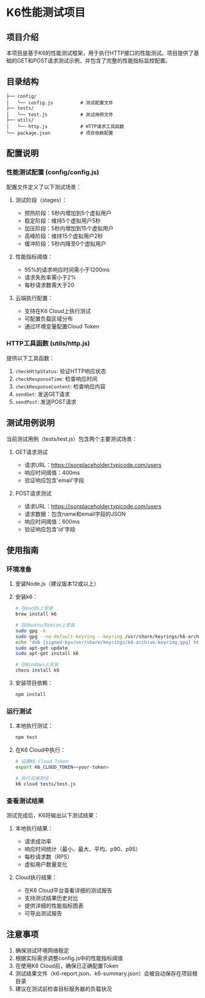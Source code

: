 # K6性能测试项目

## 项目介绍
本项目是基于K6的性能测试框架，用于执行HTTP接口的性能测试。项目提供了基础的GET和POST请求测试示例，并包含了完整的性能指标监控配置。

## 目录结构
```
├── config/
│   └── config.js          # 测试配置文件
├── tests/
│   └── test.js            # 测试用例文件
├── utils/
│   └── http.js            # HTTP请求工具函数
└── package.json           # 项目依赖配置
```

## 配置说明

### 性能测试配置 (config/config.js)
配置文件定义了以下测试场景：

1. 测试阶段（stages）：
   - 预热阶段：5秒内增加到5个虚拟用户
   - 稳定阶段：维持5个虚拟用户5秒
   - 加压阶段：5秒内增加到15个虚拟用户
   - 高峰阶段：维持15个虚拟用户2秒
   - 缓冲阶段：5秒内降至0个虚拟用户

2. 性能指标阈值：
   - 95%的请求响应时间需小于1200ms
   - 请求失败率需小于2%
   - 每秒请求数需大于20

3. 云端执行配置：
   - 支持在K6 Cloud上执行测试
   - 可配置负载区域分布
   - 通过环境变量配置Cloud Token

### HTTP工具函数 (utils/http.js)
提供以下工具函数：

1. `checkHttpStatus`: 验证HTTP响应状态
2. `checkResponseTime`: 检查响应时间
3. `checkResponseContent`: 检查响应内容
4. `sendGet`: 发送GET请求
5. `sendPost`: 发送POST请求

## 测试用例说明
当前测试用例（tests/test.js）包含两个主要测试场景：

1. GET请求测试
   - 请求URL：https://jsonplaceholder.typicode.com/users
   - 响应时间阈值：400ms
   - 验证响应包含'email'字段

2. POST请求测试
   - 请求URL：https://jsonplaceholder.typicode.com/users
   - 请求数据：包含name和email字段的JSON
   - 响应时间阈值：600ms
   - 验证响应包含'id'字段

## 使用指南

### 环境准备
1. 安装Node.js（建议版本12或以上）
2. 安装k6：
   ```bash
   # 在macOS上安装
   brew install k6

   # 在Ubuntu/Debian上安装
   sudo gpg -k
   sudo gpg --no-default-keyring --keyring /usr/share/keyrings/k6-archive-keyring.gpg --keyserver hkp://keyserver.ubuntu.com:80 --recv-keys C5AD17C747E3415A3642D57D77C6C491D6AC1D69
   echo "deb [signed-by=/usr/share/keyrings/k6-archive-keyring.gpg] https://dl.k6.io/deb stable main" | sudo tee /etc/apt/sources.list.d/k6.list
   sudo apt-get update
   sudo apt-get install k6

   # 在Windows上安装
   choco install k6
   ```

3. 安装项目依赖：
   ```bash
   npm install
   ```

### 运行测试
1. 本地执行测试：
   ```bash
   npm test
   ```

2. 在K6 Cloud中执行：
   ```bash
   # 设置K6 Cloud Token
   export K6_CLOUD_TOKEN=<your-token>
   
   # 执行云端测试
   k6 cloud tests/test.js
   ```

### 查看测试结果
测试完成后，K6将输出以下测试结果：

1. 本地执行结果：
   - 请求成功率
   - 响应时间统计（最小、最大、平均、p90、p95）
   - 每秒请求数（RPS）
   - 虚拟用户数量变化

2. Cloud执行结果：
   - 在K6 Cloud平台查看详细的测试报告
   - 支持测试结果历史对比
   - 提供详细的性能指标图表
   - 可导出测试报告

## 注意事项
1. 确保测试环境网络稳定
2. 根据实际需求调整config.js中的性能指标阈值
3. 在使用K6 Cloud前，确保已正确配置Token
4. 测试结果文件（k6-report.json、k6-summary.json）会被自动保存在项目根目录
5. 建议在测试前检查目标服务器的负载状况